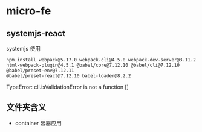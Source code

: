 # micro-fe

## systemjs-react 
systemjs 使用 
```
npm install webpack@5.17.0 webpack-cli@4.5.0 webpack-dev-server@3.11.2 html-webpack-plugin@4.5.1 @babel/core@7.12.10 @babel/cli@7.12.10 @babel/preset-env@7.12.11
@babel/preset-react@7.12.10 babel-loader@8.2.2
```

TypeError: cli.isValidationError is not a function
[]
## 文件夹含义
+ container 容器应用

